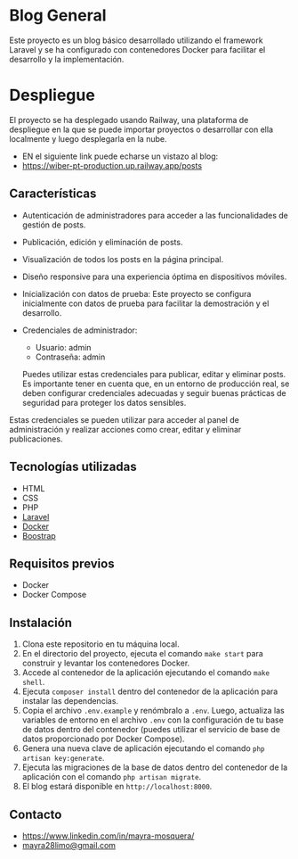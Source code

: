 # Blog General

Este proyecto es un blog básico desarrollado utilizando el framework Laravel y se ha configurado con contenedores Docker para facilitar el desarrollo y la implementación.

# Despliegue
El proyecto se ha desplegado usando Railway, una plataforma de despliegue en la que se puede importar proyectos o desarrollar con ella localmente y luego desplegarla en la nube.
- EN el siguiente link puede echarse un vistazo al blog:
-  https://wiber-pt-production.up.railway.app/posts

## Características

- Autenticación de administradores para acceder a las funcionalidades de gestión de posts.
- Publicación, edición y eliminación de posts.
- Visualización de todos los posts en la página principal.
- Diseño responsive para una experiencia óptima en dispositivos móviles.
- Inicialización con datos de prueba: Este proyecto se configura inicialmente con datos de prueba para facilitar la demostración y el desarrollo. 
- Credenciales de administrador:

    - Usuario: admin
    - Contraseña: admin

  Puedes utilizar estas credenciales para publicar, editar y eliminar posts. Es importante tener en cuenta que, en un entorno de producción real, se deben configurar credenciales adecuadas y seguir        buenas prácticas de seguridad para proteger los datos sensibles.

Estas credenciales se pueden utilizar para acceder al panel de administración y realizar acciones como crear, editar y eliminar publicaciones.

## Tecnologías utilizadas
<!-- This section should list any major frameworks that you built your project using. Here are a few examples.-->
- HTML
- CSS
- PHP
- [Laravel](https://laravel.com/)
- [Docker](https://www.docker.com/)
- [Boostrap](https://getbootstrap.com/)

## Requisitos previos

- Docker
- Docker Compose

## Instalación

1. Clona este repositorio en tu máquina local.
2. En el directorio del proyecto, ejecuta el comando `make start` para construir y levantar los contenedores Docker.
3. Accede al contenedor de la aplicación ejecutando el comando `make shell`.
4. Ejecuta `composer install` dentro del contenedor de la aplicación para instalar las dependencias.
5. Copia el archivo `.env.example` y renómbralo a `.env`. Luego, actualiza las variables de entorno en el archivo `.env` con la configuración de tu base de datos dentro del contenedor (puedes utilizar el servicio de base de datos proporcionado por Docker Compose).
6. Genera una nueva clave de aplicación ejecutando el comando `php artisan key:generate`.
7. Ejecuta las migraciones de la base de datos dentro del contenedor de la aplicación con el comando `php artisan migrate`.
8. El blog estará disponible en `http://localhost:8000`.

## Contacto

- https://www.linkedin.com/in/mayra-mosquera/
- mayra28limo@gmail.com





